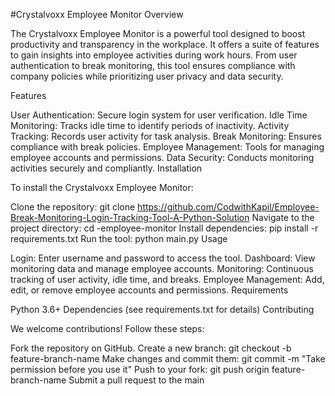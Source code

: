 #Crystalvoxx Employee Monitor
Overview

The Crystalvoxx Employee Monitor is a powerful tool designed to boost productivity and transparency in the workplace. It offers a suite of features to gain insights into employee activities during work hours. From user authentication to break monitoring, this tool ensures compliance with company policies while prioritizing user privacy and data security.

Features

User Authentication: Secure login system for user verification.
Idle Time Monitoring: Tracks idle time to identify periods of inactivity.
Activity Tracking: Records user activity for task analysis.
Break Monitoring: Ensures compliance with break policies.
Employee Management: Tools for managing employee accounts and permissions.
Data Security: Conducts monitoring activities securely and compliantly.
Installation

To install the Crystalvoxx Employee Monitor:

Clone the repository: git clone https://github.com/CodwithKapil/Employee-Break-Monitoring-Login-Tracking-Tool-A-Python-Solution
Navigate to the project directory: cd -employee-monitor
Install dependencies: pip install -r requirements.txt
Run the tool: python main.py
Usage

Login: Enter username and password to access the tool.
Dashboard: View monitoring data and manage employee accounts.
Monitoring: Continuous tracking of user activity, idle time, and breaks.
Employee Management: Add, edit, or remove employee accounts and permissions.
Requirements

Python 3.6+
Dependencies (see requirements.txt for details)
Contributing

We welcome contributions! Follow these steps:

Fork the repository on GitHub.
Create a new branch: git checkout -b feature-branch-name
Make changes and commit them: git commit -m "Take permission before you use it"
Push to your fork: git push origin feature-branch-name
Submit a pull request to the main
